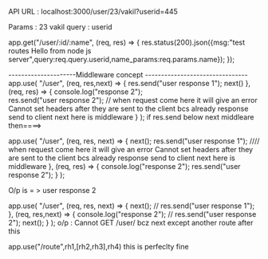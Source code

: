 API URL : localhost:3000/user/23/vakil?userid=445   

Params : 23 vakil
query : userid 

app.get("/user/:id/:name", (req, res) => {
  res.status(200).json({msg:"test routes Hello from node js server",query:req.query.userid,name_params:req.params.name});
});


---------------------Middleware concept --------------------------------
app.use(
  "/user",
  (req, res,next) => {
    res.send("user response 1");
    next()
  },
  (req, res) => {
    console.log("response 2");   
    res.send("user response 2");   // when request come here it will give an error Cannot set headers after they are sent to the client bcs already response send to client next here is middleware 
  }
);
if res.send below next middleare then====>

app.use(
  "/user",
  (req, res, next) => {
    next();
    res.send("user response 1");     //// when request come here it will give an error Cannot set headers after they are sent to the client bcs already response send to client next here is middleware 
  },
  (req, res) => {
    console.log("response 2");
    res.send("user response 2");
  }
);

O/p is  = > user response 2


app.use(
  "/user",
  (req, res, next) => {
    next();
    // res.send("user response 1");
  },
  (req, res,next) => {
    console.log("response 2");
    // res.send("user response 2");
    next();
  }
);
o/p : Cannot GET /user/ bcz next except another route after this 

app.use("/route",rh1,[rh2,rh3],rh4)   this is perfeclty fine